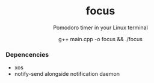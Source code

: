 <h1 align="center">focus</h1>
<p align="center">Pomodoro timer in your Linux terminal</p>
<p align="center">g++ main.cpp -o focus && ./focus</p>
<h3>Depencencies</h3>

- xos
- notify-send alongside notification daemon

